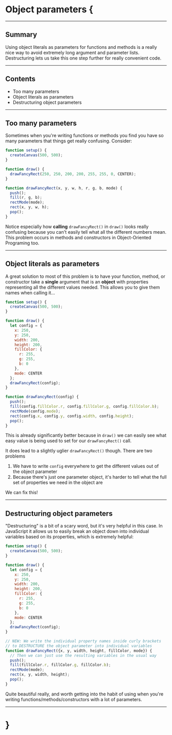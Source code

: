 # Object parameters {

---

## Summary

Using object literals as parameters for functions and methods is a really nice way to avoid extremely long argument and parameter lists. Destructuring lets us take this one step further for really convenient code.

---

## Contents

* Too many parameters
* Object literals as parameters
* Destructuring object parameters

---

## Too many parameters

Sometimes when you're writing functions or methods you find you have so many parameters that things get really confusing. Consider:

```javascript
function setup() {
  createCanvas(500, 500);
}

function draw() {
  drawFancyRect(250, 250, 200, 200, 255, 255, 0, CENTER);
}

function drawFancyRect(x, y, w, h, r, g, b, mode) {
  push();
  fill(r, g, b);
  rectMode(mode);
  rect(x, y, w, h);
  pop();
}
```

Notice especially how **calling** `drawFancyRect()` in `draw()` looks really confusing because you can't easily tell what all the different numbers mean. This problem occurs in methods and constructors in Object-Oriented Programing too.

---

## Object literals as parameters

A great solution to most of this problem is to have your function, method, or constructor take a **single** argument that is an **object** with properties representing all the different values needed. This allows you to give them names when calling it...

```javascript
function setup() {
  createCanvas(500, 500);
}

function draw() {
  let config = {
    x: 250,
    y: 250,
    width: 200,
    height: 200,
    fillColor: {
      r: 255,
      g: 255,
      b: 0
    },
    mode: CENTER
  };
  drawFancyRect(config);
}

function drawFancyRect(config) {
  push();
  fill(config.fillColor.r, config.fillColor.g, config.fillColor.b);
  rectMode(config.mode);
  rect(config.x, config.y, config.width, config.height);
  pop();
}
```

This is already significantly better because in `draw()` we can easily see what easy value is being used to set for our `drawFancyRect()` call.

It does lead to a slightly uglier `drawFancyRect()` though. There are two problems

1. We have to write `config` everywhere to get the different values out of the object parameter
2. Because there's just one parameter object, it's harder to tell what the full set of properties we need in the object are

We can fix this!

---

## Destructuring object parameters

"Destructuring" is a bit of a scary word, but it's very helpful in this case. In JavaScript it allows us to easily break an object down into individual variables based on its properties, which is extremely helpful:

```javascript
function setup() {
  createCanvas(500, 500);
}

function draw() {
  let config = {
    x: 250,
    y: 250,
    width: 200,
    height: 200,
    fillColor: {
      r: 255,
      g: 255,
      b: 0
    },
    mode: CENTER
  };
  drawFancyRect(config);
}

// NEW: We write the individual property names inside curly brackets
// to DESTRUCTURE the object parameter into individual variables
function drawFancyRect({x, y, width, height, fillColor, mode}) {
  // Then we can just use the resulting variables in the usual way
  push();
  fill(fillColor.r, fillColor.g, fillColor.b);
  rectMode(mode);
  rect(x, y, width, height);
  pop();
}
```

Quite beautiful really, and worth getting into the habit of using when you're writing functions/methods/constructors with a lot of parameters.

---

# }
